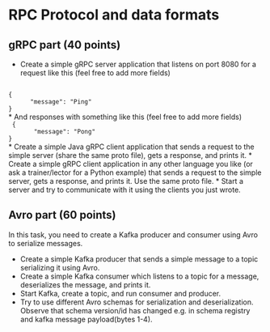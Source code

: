 # RPC Protocol and data formats

## gRPC part (40 points)
* Create a simple gRPC server application that listens on port 8080 for a request like this (feel free to add more fields) 
<code>
{      
      "message": "Ping" 
}
</code>
* And responses with something like this (feel free to add more fields)
<code>
 {     
       "message": "Pong" 
}
</code>
* Create a simple Java gRPC client application that sends a request to the simple server (share the same proto file), gets a response, and prints it.
* Create a simple gRPC client application in any other language you like (or ask a trainer/lector for a Python example) that sends a request to the simple server, gets a response, and prints it. Use the same proto file.
* Start a server and try to communicate with it using the clients you just wrote.

## Avro part (60 points)
In this task, you need to create a Kafka producer and consumer using Avro to serialize messages.
* Create a simple Kafka producer that sends a simple message to a topic serializing it using Avro.
* Create a simple Kafka consumer which listens to a topic for a message, deserializes the message, and prints it.
* Start Kafka, create a topic, and run consumer and producer.
* Try to use different Avro schemas for serialization and deserialization. Observe that schema version/id has changed e.g. in schema registry and kafka message payload(bytes 1-4).



